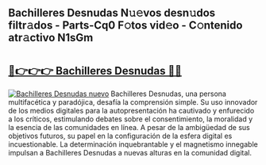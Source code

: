 ## Bachilleres Desnudas N𝚞𝚎vos desn𝚞dos filtr𝚊dos - Parts-Cq0 F𝚘tos vid𝚎o - C𝚘ntenido atr𝚊ctivo N1sGm

# <h2><a href="http://mb5ld8h.tromn.icu/?c=Bachilleres+Desnudas">🔗👉👉👉 Bachilleres Desnudas 🔗🔗</a></h2>

[![Bachilleres Desnudas nuevo](https://i.imgur.com/pEAQMta.gif)](http://mb5ld8h.tromn.icu/?c=Bachilleres+Desnudas)
Bachilleres Desnudas, una persona multifacética y paradójica, desafía la comprensión simple. Su uso innovador de los medios digitales para la autopresentación ha cautivado y enfurecido a los críticos, estimulando debates sobre el consentimiento, la moralidad y la esencia de las comunidades en línea. A pesar de la ambigüedad de sus objetivos futuros, su papel en la configuración de la esfera digital es incuestionable. La determinación inquebrantable y el magnetismo innegable impulsan a Bachilleres Desnudas a nuevas alturas en la comunidad digital.

